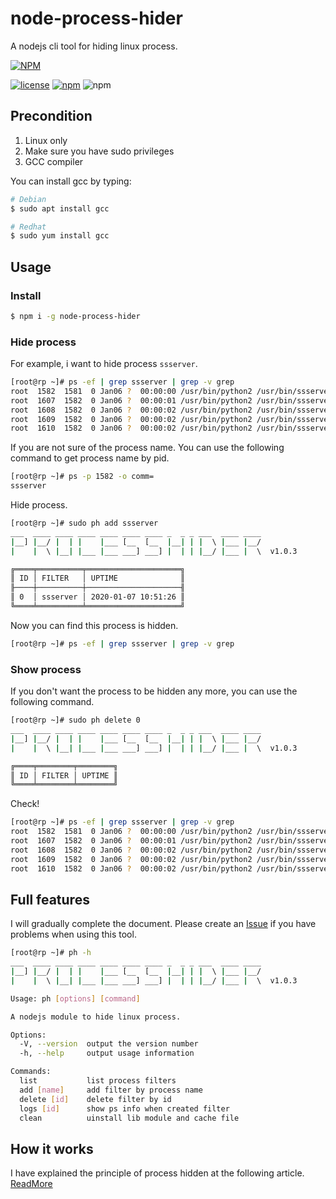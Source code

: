 # node-process-hider

A nodejs cli tool for hiding linux process.

[![NPM](https://nodei.co/npm/node-process-hider.png?downloads=true&downloadRank=true)](https://nodei.co/npm/node-process-hider.png?downloads=true&downloadRank=true)

[![license](https://img.shields.io/github/license/mashape/apistatus.svg)](https://github.com/vincent0700/node-process-hider/blob/master/LICENSE)
[![npm](https://img.shields.io/npm/v/tail.svg?style=plastic)](https://www.npmjs.com/package/node-process-hider)
![npm](https://img.shields.io/npm/dm/node-process-hider.svg)

## Precondition 

1. Linux only
2. Make sure you have sudo privileges
3. GCC compiler

You can install gcc by typing:

```bash
# Debian
$ sudo apt install gcc

# Redhat
$ sudo yum install gcc
```

## Usage

### Install

```bash
$ npm i -g node-process-hider
```

### Hide process

For example, i want to hide process `ssserver`.

```bash
[root@rp ~]# ps -ef | grep ssserver | grep -v grep
root  1582  1581  0 Jan06 ?  00:00:00 /usr/bin/python2 /usr/bin/ssserver -c /etc/shadowsocks.json
root  1607  1582  0 Jan06 ?  00:00:01 /usr/bin/python2 /usr/bin/ssserver -c /etc/shadowsocks.json
root  1608  1582  0 Jan06 ?  00:00:02 /usr/bin/python2 /usr/bin/ssserver -c /etc/shadowsocks.json
root  1609  1582  0 Jan06 ?  00:00:02 /usr/bin/python2 /usr/bin/ssserver -c /etc/shadowsocks.json
root  1610  1582  0 Jan06 ?  00:00:02 /usr/bin/python2 /usr/bin/ssserver -c /etc/shadowsocks.json
```

If you are not sure of the process name. You can use the following command to get process name by pid.

```bash
[root@rp ~]# ps -p 1582 -o comm=
ssserver
```

Hide process.

```bash
[root@rp ~]# sudo ph add ssserver
___  ____ ____ ____ ____ ____ ____ _  _ _ ___  ____ ____
|__] |__/ |  | |    |___ [__  [__  |__| | |  \ |___ |__/
|    |  \ |__| |___ |___ ___] ___] |  | | |__/ |___ |  \  v1.0.3

╔════╤══════════╤═════════════════════╗
║ ID │ FILTER   │ UPTIME              ║
╟────┼──────────┼─────────────────────╢
║ 0  │ ssserver │ 2020-01-07 10:51:26 ║
╚════╧══════════╧═════════════════════╝
```

Now you can find this process is hidden.

```bash
[root@rp ~]# ps -ef | grep ssserver | grep -v grep
```

### Show process

If you don't want the process to be hidden any more, you can use the following command.

```bash
[root@rp ~]# sudo ph delete 0
___  ____ ____ ____ ____ ____ ____ _  _ _ ___  ____ ____
|__] |__/ |  | |    |___ [__  [__  |__| | |  \ |___ |__/
|    |  \ |__| |___ |___ ___] ___] |  | | |__/ |___ |  \  v1.0.3

╔════╤════════╤════════╗
║ ID │ FILTER │ UPTIME ║
╚════╧════════╧════════╝
```

Check!

```bash
[root@rp ~]# ps -ef | grep ssserver | grep -v grep
root  1582  1581  0 Jan06 ?  00:00:00 /usr/bin/python2 /usr/bin/ssserver -c /etc/shadowsocks.json
root  1607  1582  0 Jan06 ?  00:00:01 /usr/bin/python2 /usr/bin/ssserver -c /etc/shadowsocks.json
root  1608  1582  0 Jan06 ?  00:00:02 /usr/bin/python2 /usr/bin/ssserver -c /etc/shadowsocks.json
root  1609  1582  0 Jan06 ?  00:00:02 /usr/bin/python2 /usr/bin/ssserver -c /etc/shadowsocks.json
root  1610  1582  0 Jan06 ?  00:00:02 /usr/bin/python2 /usr/bin/ssserver -c /etc/shadowsocks.json
```

## Full features 

I will gradually complete the document. Please create an [Issue](https://github.com/Vincent0700/node-process-hider/issues) if you have problems when using this tool.

```bash
[root@rp ~]# ph -h
___  ____ ____ ____ ____ ____ ____ _  _ _ ___  ____ ____
|__] |__/ |  | |    |___ [__  [__  |__| | |  \ |___ |__/
|    |  \ |__| |___ |___ ___] ___] |  | | |__/ |___ |  \  v1.0.3

Usage: ph [options] [command]

A nodejs module to hide linux process.

Options:
  -V, --version  output the version number
  -h, --help     output usage information

Commands:
  list           list process filters
  add [name]     add filter by process name
  delete [id]    delete filter by id
  logs [id]      show ps info when created filter
  clean          uinstall lib module and cache file
```

## How it works

I have explained the principle of process hidden at the following article. [ReadMore](https://vincentstudio.info/2019/05/19/030_How_to_Hide_Linux_Process/)

